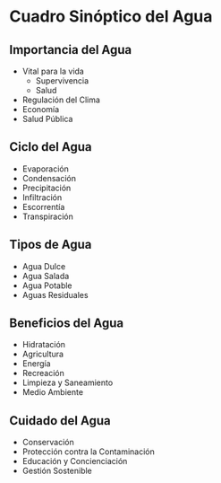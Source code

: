 # Cuadro Sinóptico del Agua

## Importancia del Agua
- Vital para la vida
  - Supervivencia
  - Salud
- Regulación del Clima
- Economía
- Salud Pública

## Ciclo del Agua
- Evaporación
- Condensación
- Precipitación
- Infiltración
- Escorrentía
- Transpiración

## Tipos de Agua
- Agua Dulce
- Agua Salada
- Agua Potable
- Aguas Residuales

## Beneficios del Agua
- Hidratación
- Agricultura
- Energía
- Recreación
- Limpieza y Saneamiento
- Medio Ambiente

## Cuidado del Agua
- Conservación
- Protección contra la Contaminación
- Educación y Concienciación
- Gestión Sostenible